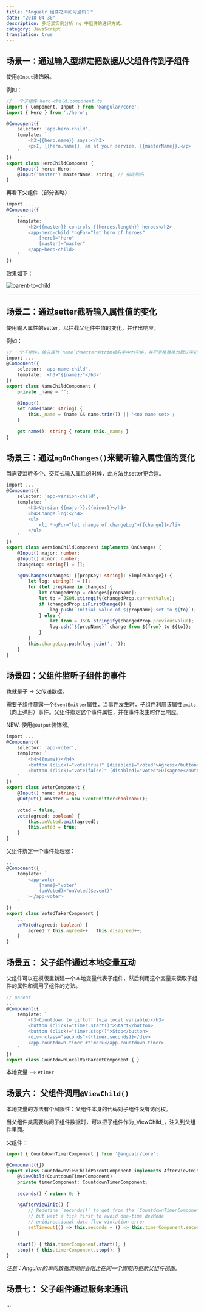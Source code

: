 ```yaml
---
title: "Angualr 组件之间如何通讯？"
date: "2018-04-30"
description: 多场景实例分析 ng 中组件的通讯方式。
category: JavaScript
translation: true
---
```


## 场景一：通过输入型绑定把数据从父组件传到子组件

使用`@Input`装饰器。

例如：

```ts
// 一个子组件 hero-child.component.ts
import { Component, Input } from '@angular/core';
import { Hero } from './hero';

@Component({
    selector: 'app-hero-child',
    template: `
    	<h3>{{hero.name}} says:</h3>
    	<p>I, {{hero.name}}, am at your service, {{masterName}}.</p>
    `
})
export class HeroChildCompoent {
    @Input() hero: Hero;
    @Input('master') masterName: string; // 指定别名
}
```

再看下父组件（部分省略）：

```ts
import ...
@Component({
    ...
    template: `
    	<h2>{{master}} controls {{heroes.length}} heroes</h2>
    	<app-hero-child *ngFor="let hero of heroes"
    		[hero]="hero"
    		[master]="master"
    	</app-hero-child>
    `
})
```

效果如下：

![parent-to-child](https://user-images.githubusercontent.com/30484000/37081541-b5fc6aa8-2224-11e8-87bf-2170d6fadbd0.png)

---

## 场景二：通过setter截听输入属性值的变化

使用输入属性的setter，以拦截父组件中值的变化，并作出响应。

例如：

```ts
// 一个子组件，输入属性`name`的setter会trim掉名字中的空格，并把空格替换为默认字符串
import ...
@Component({
    selector: 'app-name-child',
    template: '<h3>"{{name}}"</h3>'
})
export class NameChildComponent {
    private _name = '';
    
    @Input()
    set name(name: string) {
        this._name = (name && name.trim()) || '<no name set>';
    }
    
    get name(): string { return this._name; }
}
```

## 场景三：通过`ngOnChanges()`来截听输入属性值的变化

当需要监听多个、交互式输入属性的时候，此方法比setter更合适。

```ts
import ...
@Component({
    selector: 'app-version-child',
    template: `
        <h3>Version {{major}}.{{minor}}</h3>
    	<h4>Change log:</h4>
	    <ul>
			<li *ngFor="let change of changeLog">{{change}}</li>
	    </ul>
    `
})
export class VersionChildComponent implements OnChanges {
    @Input() major: number;
    @Input() minor: number;
    changeLog: string[] = [];
    
    ngOnChanges(changes: {[propKey: string]: SimpleChange}) {
        let log: string[] = [];
        for (let propName in changes) {
            let changedProp = changes[propName];
            let to = JSON.stirngify(changedProp.currentValue);
            if (changedProp.isFirstChange()) {
                log.push(`Initial value of ${propName} set to ${to}`);
            } else {
                let from = JSON.stringify(changedProp.previousValue);
                log.ush(`${propName}` change from ${from} to ${to});
            }
        }
        this.changeLog.push(log.join(', '));
    }
}
```

## 场景四：父组件监听子组件的事件

也就是子 -> 父传递数据。

需要子组件暴露一个`EventEmitter`属性，当事件发生时，子组件利用该属性`emits`（向上弹射）事件。父组件绑定这个事件属性，并在事件发生时作出响应。

NEW: 使用`@Output`装饰器。

```ts
import ...
@Component({
    selector: 'app-voter',
    template: `
    	<h4>{{name}}</h4>
    	<button (click)="vote(true)" [disabled]="voted">Agress</button>
		<button (click)="vote(false)" [disabled]="voted">Disagree</button>
    `
})
export class VoterComponent {
	@Input() name: string;
	@Output() onVoted = new EventEmitter<boolean>();
	
	voted = false;
	vote(agreed: boolean) {
        this.onVoted.emit(agreed);
        this.voted = true;
	}
}
```

父组件绑定一个事件处理器：

```ts
...
@Component({
    template: `
    	<app-voter
    		[name]="voter"
    		(onVoted)="onVoted($event)"
    	></app-voter>
    `
})
export class VotedTakerComponent {
    ...
    onVoted(agreed: boolean) {
        agreed ? this.agreed++ : this.disagreed++;
    }
}
```

## 场景五： 父子组件通过本地变量互动

父组件可以在模版里新建一个本地变量代表子组件，然后利用这个变量来读取子组件的属性和调用子组件的方法。

```ts
// parent
...
@Component({
    template: `
    	<h3>Countdown to Liftoff (via local variable)</h3>
    	<button (click)="timer.start()">Start</button>
    	<button (click)="timer.stop()">Stop</button>
    	<div> class="seconds">{{timer.seconds}}</div>
    	<app-countdown-timer #timer></app-countdown-timer>
    `
})
export class CountdownLocalVarParentComponent { }
```

本地变量 —> `#timer`

## 场景六： 父组件调用`@ViewChild()`

本地变量的方法有个局限性：父组件本身的代码对子组件没有访问权。

当父组件类需要访问子组件数据时，可以把子组件作为_ViewChild_，注入到父组件里面。

父组件：

```ts
import { CountdownTimerComponent } from '@angualr/core';

@Component({})
export class CountdownViewChildParentComponent implements AfterViewInit {
    @ViewChild(CountdownTimerComponent)
    private timerComponent: CountdownTimerComponent;
    
    seconds() { return 0; }
    
    ngAfterViewInit() {
        // Redefine `seconds()` to get from the `CountdownTimerComponent.seconds` ...
        // but wait a tick first to avoid one-time devMode
        // unidirectional-data-flow-violation error
        setTimeout(() => this.seconds = () => this.timerComponent.seconds, 0);
    }
    
    start() { this.timerComponent.start(); }
    stop() { this.timerComponent.stop(); }
}
```

_注意：Angular的单向数据流规则会阻止在同一个周期内更新父组件视图。_

## 场景七： 父子组件通过服务来通讯

...